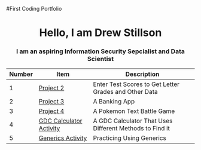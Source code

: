 #First Coding Portfolio
<h1 align = "center"> Hello, I am Drew Stillson</h1>
<h3 align="center"> I am an aspiring Information Security Sepcialist and Data Scientist</h3>

| Number | Item | Description |
| ------ | ---- | ----------- |
| 1 | [Project 2](https://github.com/DrewStillson/Spring-2024/tree/main/project2) | Enter Test Scores to Get Letter Grades and Other Data |
| 2 | [Project 3](https://github.com/DrewStillson/Spring-2024/tree/main/project3) | A Banking App |
| 3 | [Project 4](https://github.com/DrewStillson/Spring-2024/tree/main/Project4) | A Pokemon Text Battle Game |
| 4 | [GDC Calculator Activity](https://github.com/DrewStillson/Spring-2024/tree/main/greatestCommonDenominator) | A GDC Calculator That Uses Different Methods to Find it |
| 5 | [Generics Activity](https://github.com/DrewStillson/Spring-2024/tree/main/generics) | Practicing Using Generics |
